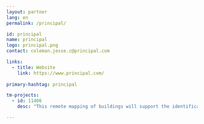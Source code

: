 ```yaml
---
layout: partner
lang: en
permalink: /principal/

id: principal
name: principal
logo: principal.png
contact: coleman.jesse.c@principal.com 

links:
  - title: Website
    link: https://www.principal.com/
    
primary-hashtag: principal

tm-projects:
  - id: 11406
    desc: "This remote mapping of buildings will support the identification and characterization of settlements, as well as the implementation of planned activities and largely the generation of data for humanitarian activities"

---
```

